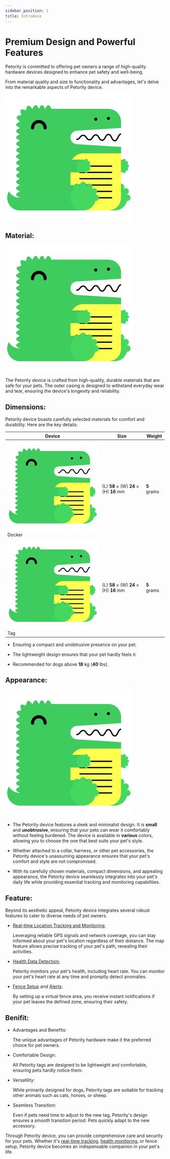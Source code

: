 ```yaml
---
sidebar_position: 1
title: Introduce
---
```


# Premium Design and Powerful Features
Petority is committed to offering pet owners a range of high-quality hardware devices designed to enhance pet safety and well-being. 

From material quality and size to functionality and advantages, let's delve into the remarkable aspects of Petority device.

![device](/img/logo.svg)

## Material:

![Material](/img/logo.svg)

The Petority device is crafted from high-quality, durable materials that are safe for your pets. 
The outer casing is designed to withstand everyday wear and tear, ensuring the device's longevity and reliability.

## Dimensions:
Petority device boasts carefully selected materials for comfort and durability. Here are the key details:

| Device  | Size | Weight |
| ----------- | ----------- | ----------- |
| ![Docker](/img/logo.svg) Docker | (L) **58** × (W) **24** × (H) **16** mm |  **5** grams |
| ![Tag](/img/logo.svg) Tag | (L) **58** × (W) **24** × (H) **16** mm |  **5** grams |

+ Ensuring a compact and unobtrusive presence on your pet.

+ The lightweight design ensures that your pet hardly feels it.

+ Recommended for dogs above **18** kg (**40** lbs).

## Appearance:

![Appearance](/img/logo.svg)

+ The Petority device features a sleek and minimalist design. It is **small** and **unobtrusive**, ensuring that your pets can wear it comfortably without feeling burdened. The device is available in **various** colors, allowing you to choose the one that best suits your pet's style.

+ Whether attached to a collar, harness, or other pet accessories, the Petority device's unassuming appearance ensures that your pet's comfort and style are not compromised.

+ With its carefully chosen materials, compact dimensions, and appealing appearance, the Petority device seamlessly integrates into your pet's daily life while providing essential tracking and monitoring capabilities.

## Feature:
Beyond its aesthetic appeal, Petority device integrates several robust features to cater to diverse needs of pet owners.

+ [Real-time Location Tracking and Monitoring:](/docs/petority/features/live-tracking)
  
    Leveraging reliable GPS signals and network coverage, you can stay informed about your pet's location regardless of their distance. The map feature allows precise tracking of your pet's path, revealing their activities.

+ [Health Data Detection:](/docs/petority/features/health-monitoring)

  Petority monitors your pet's health, including heart rate. You can monitor your pet's heart rate at any time and promptly detect anomalies.
  
+ [Fence Setup](/docs/petority/features/fence) and [Alerts](/docs/petority/notifications):

    By setting up a virtual fence area, you receive instant notifications if your pet leaves the defined zone, ensuring their safety.

## Benifit:
  
+ Advantages and Benefits:

    The unique advantages of Petority hardware make it the preferred choice for pet owners.

+ Comfortable Design:

  All Petority tags are designed to be lightweight and comfortable, ensuring pets hardly notice them.
  
+ Versatility:

  While primarily designed for dogs, Petority tags are suitable for tracking other animals such as cats, horses, or sheep.
  
+ Seamless Transition:

  Even if pets need time to adjust to the new tag, Petority's design ensures a smooth transition period. Pets quickly adapt to the new accessory.

Through Petority device, you can provide comprehensive care and security for your pets. Whether it's [real-time tracking](/docs/petority/features/live-tracking), [health monitoring](/docs/petority/features/health-monitoring), or fence setup, Petority device becomes an indispensable companion in your pet's life.

